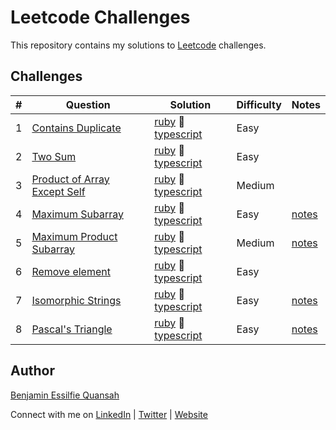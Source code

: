 # Leetcode Challenges

This repository contains my solutions to [Leetcode](https://leetcode.com/essilfiequansah/) challenges.

## Challenges

| # | Question | Solution | Difficulty | Notes |
|---| ----- | -------- | ---------- | ----- |
| 1 | [Contains Duplicate](https://leetcode.com/problems/contains-duplicate/) | [ruby](./ruby/contains_duplicate.rb) 🔹 [typescript](./typescript/containsDuplicate.ts) | Easy |
| 2 | [Two Sum](https://leetcode.com/problems/two-sum/) | [ruby](./ruby/two_sum.rb) 🔹 [typescript](./typescript/twoSum.ts) | Easy |
| 3 | [Product of Array Except Self](https://leetcode.com/problems/product-of-array-except-self/) | [ruby](./ruby/product_of_array_except_self.rb) 🔹 [typescript](./typescript/productOfArrayExceptSelf.ts) | Medium |
| 4 | [Maximum Subarray](https://leetcode.com/problems/maximum-subarray/) | [ruby](./ruby/maximum_subarray.rb) 🔹 [typescript](./typescript/maximumSubarray.ts) | Easy | [notes](./notes/maximum_subarray.md) |
| 5 | [Maximum Product Subarray](https://leetcode.com/problems/maximum-product-subarray/) | [ruby](./ruby/maximum_product_subarray.rb) 🔹 [typescript](./typescript/maximumProductSubarray.ts) | Medium | [notes](./notes/maximum_product_subarray.md) |
| 6 | [Remove element](https://leetcode.com/problems/remove-element/) | [ruby](./ruby/remove_element.rb) 🔹 [typescript](./typescript/removeElement.ts) | Easy |
| 7 | [Isomorphic Strings](https://leetcode.com/problems/isomorphic-strings/) | [ruby](./ruby/isomorphic_strings.rb) 🔹 [typescript](./typescript/isomorphicStrings.ts) | Easy | [notes](./notes/isomorphic_strings.md) |
| 8 | [Pascal's Triangle](https://leetcode.com/problems/pascals-triangle/) | [ruby](./ruby/pascals_triangle.rb) 🔹 [typescript](./typescript/pascalsTriangle.ts) | Easy | [notes](./notes/pascals_triangle.md) |

## Author

[Benjamin Essilfie Quansah](https://github.com/benessilfie)

Connect with me on [LinkedIn](https://www.linkedin.com/in/benessilfie/) | [Twitter](https://twitter.com/essiIfie) | [Website](https://essilfie.dev)
